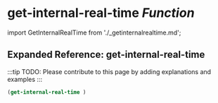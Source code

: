 # **get-internal-real-time** *Function*

import GetInternalRealTime from './_getinternalrealtime.md';

<GetInternalRealTime />

## Expanded Reference: get-internal-real-time

:::tip
TODO: Please contribute to this page by adding explanations and examples
:::

```lisp
(get-internal-real-time )
```
